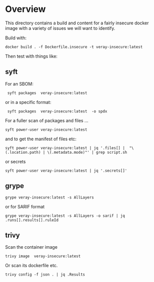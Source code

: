 # Overview

This directory contains a build and content for a fairly insecure docker image
with a variety of issues we will want to identify.

Build with:

```
docker build . -f Dockerfile.insecure -t veray-insecure:latest
```

Then test with things like:

## syft

For an SBOM:
```
 syft packages  veray-insecure:latest
```
or in a specific format:
```
 syft packages  veray-insecure:latest  -o spdx
```

For a fuller scan of packages and files ...
```
syft power-user veray-insecure:latest
```
and to get the manifest of files etc:

```
syft power-user veray-insecure:latest | jq '.files[] |  "\(.location.path) | \(.metadata.mode)"' | grep script.sh

```
or secrets
```
syft power-user veray-insecure:latest | jq '.secrets[]'
```


## grype

```
grype veray-insecure:latest -s AllLayers
```
or for SARIF format
```
grype veray-insecure:latest -s AllLayers -o sarif | jq .runs[].results[].ruleId
```

## trivy

Scan the container image
```
trivy image  veray-insecure:latest
```

Or scan its dockerfile etc.
```
trivy config -f json . | jq .Results
```
